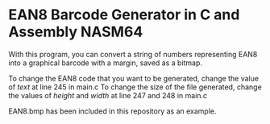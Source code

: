 # EAN8 Barcode Generator in C and Assembly NASM64

With this program, you can convert a string of numbers representing EAN8 into a graphical barcode with a margin, saved as a bitmap.

To change the EAN8 code that you want to be generated, change the value of *text* at line 245 in main.c
To change the size of the file generated, change the values of *height* and *width* at line 247 and 248 in main.c

EAN8.bmp has been included in this repository as an example.
